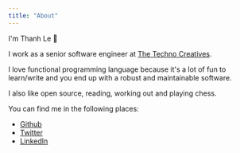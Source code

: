 ```yaml
---
title: "About"
---
```


I'm Thanh Le 👋

I work as a senior software engineer at [The Techno Creatives](https://technocreatives.com).

I love functional programming language because it's a lot of fun to learn/write and you end up with a robust and maintainable software.

I also like open source, reading, working out and playing chess.

You can find me in the following places:

* [Github](https://github.com/lenguyenthanh)
* [Twitter](https://twitter.com/lenguyenthanh)
* [LinkedIn](https://www.linkedin.com/in/lenguyenthanh)
